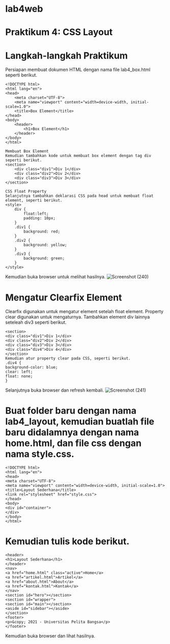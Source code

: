 # lab4web
# Praktikum 4: CSS Layout
# Langkah-langkah Praktikum 
Persiapan membuat dokumen HTML dengan nama file lab4_box.html seperti berikut. 
```
<!DOCTYPE html> 
<html lang="en"> 
<head> 
    <meta charset="UTF-8"> 
    <meta name="viewport" content="width=device-width, initial-scale=1.0"> 
    <title>Box Element</title> 
</head> 
<body> 
    <header> 
        <h1>Box Element</h1> 
    </header> 
</body> 
</html> 
 
Membuat Box Element 
Kemudian tambahkan kode untuk membuat box element dengan tag div seperti berikut. 
<section> 
    <div class="div1">Div 1</div> 
    <div class="div2">Div 2</div> 
    <div class="div3">Div 3</div>       
</section> 
 
CSS Float Property 
Selanjutnya tambahkan deklarasi CSS pada head untuk membuat float element, seperti berikut. 
<style> 
    div { 
        float:left; 
        padding: 10px;  
    } 
    .div1 { 
        background: red; 
    } 
    .div2 { 
        background: yellow; 
    } 
    .div3 { 
        background: green; 
    } 
</style>
```
 
Kemudian buka browser untuk melihat hasilnya.
![Screenshot (240)](https://github.com/user-attachments/assets/6bcd369d-927b-44a5-90f0-356c3cc4ce64)

# Mengatur Clearfix Element 
Clearfix digunakan untuk mengatur element setelah float element. Property clear digunakan untuk 
mengaturnya. 
Tambahkan element div lainnya seteleah div3 seperti berikut. 
```
<section> 
<div class="div1">Div 1</div> 
<div class="div2">Div 2</div> 
<div class="div3">Div 3</div>   
<div class="div4">Div 4</div>     
</section> 
Kemudian atur property clear pada CSS, seperti berikut. 
.div4 { 
background-color: blue; 
clear: left; 
float: none; 
}
```
Selanjutnya buka browser dan refresh kembali.
![Screenshot (241)](https://github.com/user-attachments/assets/0362a8cb-58b5-4897-8ca8-cff2085c6a26)
# Buat folder baru dengan nama lab4_layout, kemudian buatlah file baru didalamnya dengan nama home.html, dan file css dengan nama style.css.
```
<!DOCTYPE html> 
<html lang="en"> 
<head>
<meta charset="UTF-8"> 
<meta name="viewport" content="width=device-width, initial-scale=1.0"> 
<title>Layout Sederhana</title> 
<link rel="stylesheet" href="style.css"> 
</head> 
<body> 
<div id="container"> 
</div> 
</body> 
</html>
```
# Kemudian tulis kode berikut. 
```
<header> 
<h1>Layout Sederhana</h1> 
</header> 
<nav> 
<a href="home.html" class="active">Home</a> 
<a href="artikel.html">Artikel</a> 
<a href="about.html">About</a> 
<a href="kontak.html">Kontak</a> 
</nav> 
<section id="hero"></section> 
<section id="wrapper"> 
<section id="main"></section> 
<aside id="sidebar"></aside> 
</section> 
<footer> 
<p>&copy; 2021 - Universitas Pelita Bangsa</p> 
</footer>
```
Kemudian buka browser dan lihat hasilnya.
